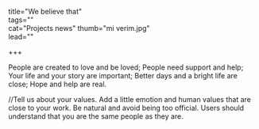 title="We believe that"  
tags=""  
cat="Projects news"
thumb="mi verim.jpg"  
lead=""

+++

People are created to love and be loved;
People need support and help;
Your life and your story are important;
Better days and a bright life are close;
Hope and help are real.

//Tell us about your values. Add a little emotion and human values that are close to your work. Be natural and avoid being too official. Users should understand that you are the same people as they are.
